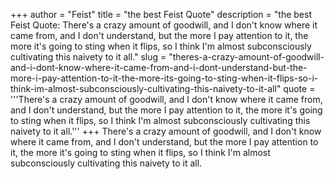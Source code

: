 +++
author = "Feist"
title = "the best Feist Quote"
description = "the best Feist Quote: There's a crazy amount of goodwill, and I don't know where it came from, and I don't understand, but the more I pay attention to it, the more it's going to sting when it flips, so I think I'm almost subconsciously cultivating this naivety to it all."
slug = "theres-a-crazy-amount-of-goodwill-and-i-dont-know-where-it-came-from-and-i-dont-understand-but-the-more-i-pay-attention-to-it-the-more-its-going-to-sting-when-it-flips-so-i-think-im-almost-subconsciously-cultivating-this-naivety-to-it-all"
quote = '''There's a crazy amount of goodwill, and I don't know where it came from, and I don't understand, but the more I pay attention to it, the more it's going to sting when it flips, so I think I'm almost subconsciously cultivating this naivety to it all.'''
+++
There's a crazy amount of goodwill, and I don't know where it came from, and I don't understand, but the more I pay attention to it, the more it's going to sting when it flips, so I think I'm almost subconsciously cultivating this naivety to it all.

